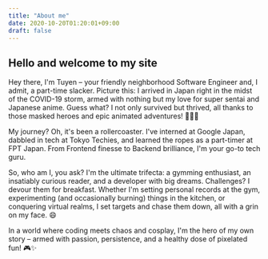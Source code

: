 ```yaml
---
title: "About me"
date: 2020-10-20T01:20:01+09:00
draft: false  
---  
```

## Hello and welcome to my site  

Hey there, I'm Tuyen – your friendly neighborhood Software Engineer and, I admit, a part-time slacker. Picture this: I arrived in Japan right in the midst of the COVID-19 storm, armed with nothing but my love for super sentai and Japanese anime. Guess what? I not only survived but thrived, all thanks to those masked heroes and epic animated adventures! 🦸‍♂️🌟  

My journey? Oh, it's been a rollercoaster. I've interned at Google Japan, dabbled in tech at Tokyo Techies, and learned the ropes as a part-timer at FPT Japan. From Frontend finesse to Backend brilliance, I'm your go-to tech guru.

So, who am I, you ask? I'm the ultimate trifecta: a gymming enthusiast, an insatiably curious reader, and a developer with big dreams. Challenges? I devour them for breakfast. Whether I'm setting personal records at the gym, experimenting (and occasionally burning) things in the kitchen, or conquering virtual realms, I set targets and chase them down, all with a grin on my face. 😄

In a world where coding meets chaos and cosplay, I'm the hero of my own story – armed with passion, persistence, and a healthy dose of pixelated fun! 🎮✨


  

